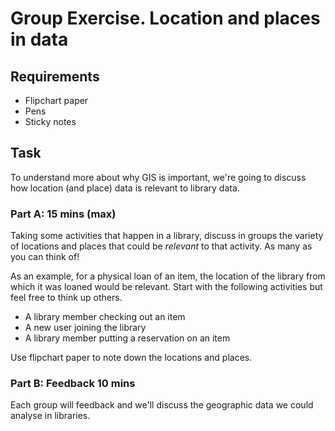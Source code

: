 Group Exercise. Location and places in data
===========================================

Requirements
------------

- Flipchart paper
- Pens
- Sticky notes

Task
----

To understand more about why GIS is important, we're going to discuss how location (and place) data is relevant to library data.

### Part A: 15 mins (max)

Taking some activities that happen in a library, discuss in groups the variety of locations and places that could be *relevant* to that activity.  As many as you can think of!

As an example, for a physical loan of an item, the location of the library from which it was loaned would be relevant.  Start with the following activities but feel free to think up others.

- A library member checking out an item
- A new user joining the library
- A library member putting a reservation on an item

Use flipchart paper to note down the locations and places.

### Part B: Feedback 10 mins

Each group will feedback and we'll discuss the geographic data we could analyse in libraries.
